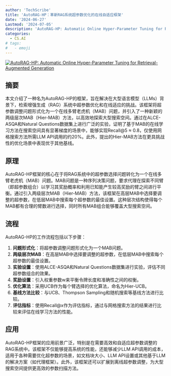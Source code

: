 ```yaml
---
author: 'TechScribe'
title: 'AutoRAG-HP：革新RAG系统超参数优化的在线自适应框架'
date: '2024-06-27'
Lastmod: '2024-07-05'
description: 'AutoRAG-HP: Automatic Online Hyper-Parameter Tuning for Retrieval-Augmented Generation'
categories:
  - CS.AI
# tags:
#   - emoji
---
```


[![AutoRAG-HP: Automatic Online Hyper-Parameter Tuning for Retrieval-Augmented Generation](https://arxiv-research-1301205113.cos.ap-guangzhou.myqcloud.com/images/2406.19251v1.pdf_0.jpg)](https://arxiv.org/abs/2406.19251v1)

## 摘要

本文介绍了一种名为AutoRAG-HP的框架，旨在解决在大型语言模型（LLMs）背景下，检索增强生成（RAG）系统中超参数优化和在线适应的挑战。该框架将超参数调整问题形式化为一个在线多臂老虎机（MAB）问题，并引入了一种新颖的两级层次MAB（Hier-MAB）方法，以高效地探索大型搜索空间。通过在ALCE-ASQA和Natural Questions数据集上进行广泛的实验，证明了基于MAB的在线学习方法在搜索空间具有显著梯度的场景中，能够实现Recall@5 ≈ 0.8，仅使用网格搜索方法所需LLM API调用的约20%。此外，提出的Hier-MAB方法在更具挑战性的优化场景中表现优于其他基线。<!--more-->

## 原理

AutoRAG-HP框架的核心在于将RAG系统中的超参数选择问题转化为一个在线多臂老虎机（MAB）问题。MAB问题是一种序列决策问题，要求代理在探索不同臂（即超参数组合）以学习其奖励概率和利用已知能产生较高奖励的臂之间进行平衡。通过引入两级层次MAB（Hier-MAB）方法，该框架在高层MAB中选择要调整的超参数，在低层MAB中搜索每个超参数的最佳设置。这种层次结构使得每个MAB都有合理的臂数进行选择，同时所有MAB组合能够覆盖大型搜索空间。

## 流程

AutoRAG-HP的工作流程包括以下步骤：
1. **问题形式化**：将超参数调整问题形式化为一个MAB问题。
2. **两级层次MAB**：在高层MAB中选择要调整的超参数，在低层MAB中搜索每个超参数的最佳设置。
3. **实验设置**：使用ALCE-ASQA和Natural Questions数据集进行实验，评估不同超参数组合的效果。
4. **奖励设置**：引入权重参数w来平衡令牌长度和准确性之间的权衡。
5. **优化算法**：采用UCB作为每个臂选择的优化算法，命名为Hier-UCB。
6. **基线方法比较**：与UCB、Thompson Sampling和随机搜索等基线方法进行比较。
7. **评估指标**：使用Recall@x作为评估指标，通过与网格搜索方法的结果进行比较来评估在线学习方法的性能。

## 应用

AutoRAG-HP框架的应用前景广泛，特别是在需要高效和自适应超参数调整的RAG系统中。该框架不仅能够提高系统的性能，还能够减少LLM API调用的成本，适用于各种需要优化超参数的场景，如文档块大小、LLM API设置或其他基于LLM的解决方案（如代理框架）。此外，该框架还可以扩展到离线超参数调整，为大型搜索空间提供更高效的参数扫描方法。